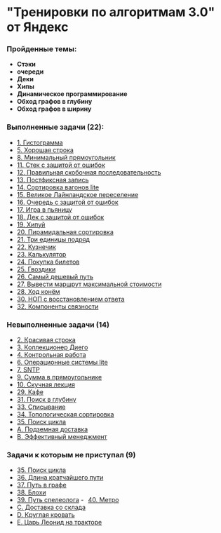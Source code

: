 
# "Тренировки по алгоритмам 3.0" от Яндекс

### Пройденные темы:
- <B>Стэки
- очереди
- Деки
- Хипы
- Динамическое программирование
- Обход графов в глубину
- Обход графов в ширину</B>

### Выполненные задачи (22):
- [1. Гистограмма](https://github.com/meowt/yandex_algorithms3.0/tree/main/dz1/task1/task1.go)
- [5. Хорошая строка](https://github.com/meowt/yandex_algorithms3.0/tree/main/dz1/task5/task5.go)
- [8. Минимальный прямоугольник](https://github.com/meowt/yandex_algorithms3.0/tree/main/dz1/task8/task8.go)
- [11. Стек с защитой от ошибок](https://github.com/meowt/yandex_algorithms3.0/tree/main/dz2/task11/task11.go)
- [12. Правильная скобочная последовательность](https://github.com/meowt/yandex_algorithms3.0/tree/main/dz2/task12/task12.go)
- [13. Постфиксная запись](https://github.com/meowt/yandex_algorithms3.0/tree/main/dz2/task13/task13.go)
- [14. Сортировка вагонов lite](https://github.com/meowt/yandex_algorithms3.0/tree/main/dz2/task14/task14.go)
- [15. Великое Лайнландское переселение](https://github.com/meowt/yandex_algorithms3.0/tree/main/dz2/task15/task15.go)
- [16. Очередь с защитой от ошибок](https://github.com/meowt/yandex_algorithms3.0/tree/main/dz3/task16/task16.go)
- [17. Игра в пьяницу](https://github.com/meowt/yandex_algorithms3.0/tree/main/dz3/task17/task17.go)
- [18. Дек с защитой от ошибок](https://github.com/meowt/yandex_algorithms3.0/tree/main/dz3/task18/task18.go)
- [19. Хипуй](https://github.com/meowt/yandex_algorithms3.0/tree/main/dz3/task19/task19.go)
- [20. Пирамидальная сортировка](https://github.com/meowt/yandex_algorithms3.0/tree/main/dz3/task20/task20.go)
- [21. Три единицы подряд](https://github.com/meowt/yandex_algorithms3.0/tree/main/dz4/task21/task21.go)
- [22. Кузнечик](https://github.com/meowt/yandex_algorithms3.0/tree/main/dz4/task22/task22.go)
- [23. Калькулятор](https://github.com/meowt/yandex_algorithms3.0/tree/main/dz4/task23/task23.go)
- [24. Покупка билетов](https://github.com/meowt/yandex_algorithms3.0/tree/main/dz4/task24/task24.go)
- [25. Гвоздики](https://github.com/meowt/yandex_algorithms3.0/tree/main/dz4/task25/task25.go)
- [26. Самый дешевый путь](https://github.com/meowt/yandex_algorithms3.0/tree/main/dz5/task26/task26.go)
- [27. Вывести маршрут максимальной стоимости](https://github.com/meowt/yandex_algorithms3.0/tree/main/dz5/task27/task27.go)
- [28. Ход конём](https://github.com/meowt/yandex_algorithms3.0/tree/main/dz5/task28/task28.go)
- [30. НОП с восстановлением ответа](https://github.com/meowt/yandex_algorithms3.0/tree/main/dz5/task30/task30.go)
- [32. Компоненты связности](https://github.com/meowt/yandex_algorithms3.0/tree/main/dz6/task32/task32.go)

### Невыполненные задачи (14)
- [2. Красивая строка](https://github.com/meowt/yandex_algorithms3.0/tree/main/dz1/task2/task2.go)
- [3. Коллекционер Диего](https://github.com/meowt/yandex_algorithms3.0/tree/main/dz1/task3/task3.go)
- [4. Контрольная работа](https://github.com/meowt/yandex_algorithms3.0/tree/main/dz1/task4/task4.go)
- [6. Операционные системы lite](https://github.com/meowt/yandex_algorithms3.0/tree/main/dz1/task6/task6.go)
- [7. SNTP](https://github.com/meowt/yandex_algorithms3.0/tree/main/dz1/task7/task7.go)
- [9. Сумма в прямоугольнике](https://github.com/meowt/yandex_algorithms3.0/tree/main/dz1/task9/task9.go)
- [10. Скучная лекция](https://github.com/meowt/yandex_algorithms3.0/tree/main/dz1/task10/task10.go)
- [29. Кафе](https://github.com/meowt/yandex_algorithms3.0/tree/main/dz5/task29/task29.go)
- [31. Поиск в глубину](https://github.com/meowt/yandex_algorithms3.0/tree/main/dz6/task31/task31.go)
- [33. Списывание](https://github.com/meowt/yandex_algorithms3.0/tree/main/dz6/task33/task33.go)
- [34. Топологическая сортировка](https://github.com/meowt/yandex_algorithms3.0/tree/main/dz6/task34/task34.go)
- [35. Поиск цикла](https://github.com/meowt/yandex_algorithms3.0/tree/main/dz6/task35/task35.go)
- [A. Подземная доставка](https://github.com/meowt/yandex_algorithms3.0/tree/main/short_contest/task1/task1.go)
- [B. Эффективный менеджмент](https://github.com/meowt/yandex_algorithms3.0/tree/main/short_contest/task2/task2.go)

### Задачи к которым не приступал (9)
- [35. Поиск цикла]()
- [36. Длина кратчайшего пути]()
- [37. Путь в графе]()
- [38. Блохи]()
- [39. Путь спелеолога]()
-⠀[40. Метро]()
- [C. Доставка со склада]()
- [D. Круглая кровать]()
- [E. Царь Леонид на тракторе]()
